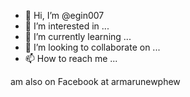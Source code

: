 - 👋 Hi, I’m @egin007
- 👀 I’m interested in ...
- 🌱 I’m currently learning ...
- 💞️ I’m looking to collaborate on ...
- 📫 How to reach me ...

<!---
egin007/egin007 is a ✨ special ✨ repository because its `README.md` (this file) appears on your GitHub profile.
You can click the Preview link to take a look at your changes.
---> am also on Facebook at armarunewphew
